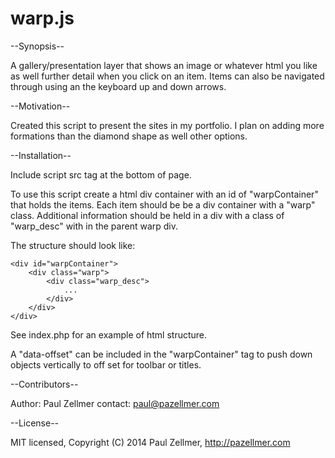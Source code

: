 warp.js
=======

--Synopsis--

A gallery/presentation layer that shows an image or whatever html you like as well further detail when you click on an item.  Items can also be navigated through using an the keyboard up and down arrows.

--Motivation--

Created this script to present the sites in my portfolio.  I plan on adding more formations than the diamond shape as well other options.

--Installation--

Include script src tag at the bottom of page.

To use this script create a html div container with an id of "warpContainer" that holds the items.  Each item should be be a div container with a "warp" class.  Additional information should be held in a div with a class of "warp_desc" with in the parent warp div.  

The structure should look like:

	<div id="warpContainer">
		<div class="warp">
			<div class="warp_desc">
				...
			</div>
		</div>
	</div>

See index.php for an example of html structure.

A "data-offset" can be included in the "warpContainer" tag to push down objects vertically to off set for toolbar or titles.

--Contributors--

Author: Paul Zellmer
contact: paul@pazellmer.com

--License--

MIT licensed, Copyright (C) 2014 Paul Zellmer, http://pazellmer.com


